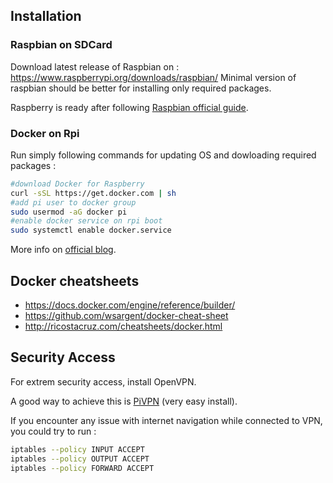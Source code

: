 ## Installation

### Raspbian on SDCard
Download latest release of Raspbian on : https://www.raspberrypi.org/downloads/raspbian/
Minimal version of raspbian should be better for installing only required packages.

Raspberry is ready after following [Raspbian official guide](https://www.raspberrypi.org/documentation/installation/installing-images/README.md).

### Docker on Rpi

Run simply following commands for updating OS and dowloading required packages :
```bash
#download Docker for Raspberry
curl -sSL https://get.docker.com | sh
#add pi user to docker group
sudo usermod -aG docker pi
#enable docker service on rpi boot
sudo systemctl enable docker.service
```
More info on [official blog](https://www.raspberrypi.org/blog/docker-comes-to-raspberry-pi/).

## Docker cheatsheets
- https://docs.docker.com/engine/reference/builder/
- https://github.com/wsargent/docker-cheat-sheet
- http://ricostacruz.com/cheatsheets/docker.html

## Security Access

For extrem security access, install OpenVPN. 

A good way to achieve this is [PiVPN](https://github.com/pivpn/pivpn) (very easy install).

If you encounter any issue with internet navigation while connected to VPN, you could try to run : 
```bash
iptables --policy INPUT ACCEPT
iptables --policy OUTPUT ACCEPT
iptables --policy FORWARD ACCEPT

